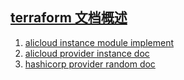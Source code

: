 ## [terraform 文档概述](https://developer.hashicorp.com/terraform/language/style)
1. [alicloud instance module implement](https://github.com/alibabacloud-automation/terraform-alicloud-ecs-instance/blob/master/main.tf)
2. [alicloud provider instance doc](https://registry.terraform.io/providers/aliyun/alicloud/latest/docs/resources/instance)
3. [hashicorp provider random doc](https://registry.terraform.io/providers/hashicorp/random/latest/docs)


